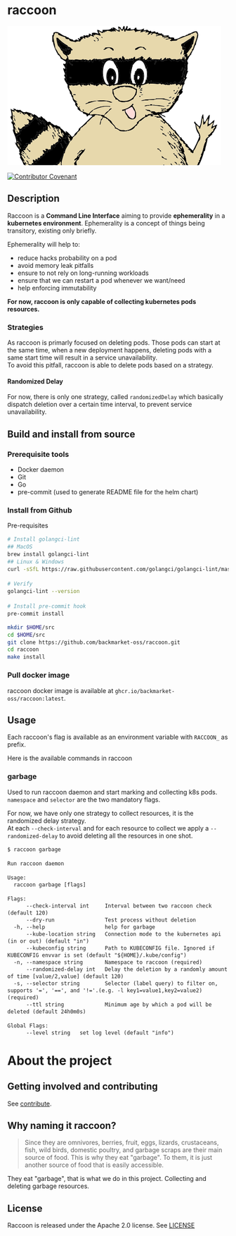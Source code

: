 # raccoon

![raccoon logo](logo.png "Hey raccoon")

[![Contributor Covenant](https://img.shields.io/badge/Contributor%20Covenant-2.1-4baaaa.svg)](code_of_conduct.md)

## Description

Raccoon is a **Command Line Interface** aiming to provide **ephemerality** in a **kubernetes environment**. Ephemerality is a concept of things being transitory, existing only briefly.


Ephemerality will help to:
- reduce hacks probability on a pod
- avoid memory leak pitfalls
- ensure to not rely on long-running workloads
- ensure that we can restart a pod whenever we want/need
- help enforcing immutability

**For now, raccoon is only capable of collecting kubernetes pods resources.**

### Strategies

As raccoon is primarly focused on deleting pods. Those pods can start at the same time, when a new deployment
happens, deleting pods with a same start time will result in a service unavailability.  
To avoid this pitfall, raccoon is able to delete pods based on a strategy.  

#### Randomized Delay
For now, there is only one strategy, called `randomizedDelay` which basically dispatch deletion over a certain time interval,
to prevent service unavailability.

## Build and install from source

### Prerequisite tools
* Docker daemon
* Git
* Go
* pre-commit (used to generate README file for the helm chart)

### Install from Github

Pre-requisites
```bash
# Install golangci-lint
## MacOS
brew install golangci-lint
## Linux & Windows
curl -sSfL https://raw.githubusercontent.com/golangci/golangci-lint/master/install.sh | sh -s -- -b $(go env GOPATH)/bin v1.45.2

# Verify
golangci-lint --version

# Install pre-commit hook
pre-commit install
```

```bash
mkdir $HOME/src
cd $HOME/src
git clone https://github.com/backmarket-oss/raccoon.git
cd raccoon
make install
```

### Pull docker image
raccoon docker image is available at `ghcr.io/backmarket-oss/raccoon:latest`.

## Usage
Each raccoon's flag is available as an environment variable with `RACCOON_` as prefix.


Here is the available commands in raccoon
### garbage
Used to run raccoon daemon and start marking and collecting k8s pods.  
`namespace` and `selector` are the two mandatory flags.

For now, we have only one strategy to collect resources, it is the randomized delay strategy.  
At each `--check-interval` and for each resource to collect we apply a `--randomized-delay` to avoid deleting all the resources in one shot. 

```
$ raccoon garbage

Run raccoon daemon

Usage:
  raccoon garbage [flags]

Flags:
      --check-interval int     Interval between two raccoon check (default 120)
      --dry-run                Test process without deletion
  -h, --help                   help for garbage
      --kube-location string   Connection mode to the kubernetes api (in or out) (default "in")
      --kubeconfig string      Path to KUBECONFIG file. Ignored if KUBECONFIG envvar is set (default "${HOME}/.kube/config")
  -n, --namespace string       Namespace to raccoon (required)
      --randomized-delay int   Delay the deletion by a randomly amount of time [value/2,value] (default 120)
  -s, --selector string        Selector (label query) to filter on, supports '=', '==', and '!='.(e.g. -l key1=value1,key2=value2) (required)
      --ttl string             Minimum age by which a pod will be deleted (default 24h0m0s)

Global Flags:
      --level string   set log level (default "info")
```

# About the project
## Getting involved and contributing
See [contribute](./docs/CONTRIBUTE.md).

## Why naming it raccoon?

> Since they are omnivores, berries, fruit, eggs, lizards, crustaceans, fish, wild birds, domestic poultry, and garbage scraps are their main source of food. This is why they eat "garbage". To them, it is just another source of food that is easily accessible.

They eat "garbage", that is what we do in this project. Collecting and deleting garbage resources.

## License

Raccoon is released under the Apache 2.0 license. See [LICENSE](LICENSE)
